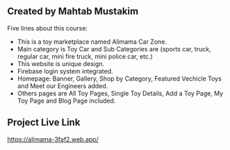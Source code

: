 ## Created by Mahtab Mustakim

Five lines about this course:

- This is a toy marketplace named Alimama Car Zone.
- Main category is Toy Car and Sub Categories are (sports car, truck, regular car, mini fire truck, mini police car, etc.)
- This website is unique design.
- Firebase login system integrated.
- Homepage: Banner, Gallery, Shop by Category, Featured Vechicle Toys and Meet our Engineers added.
- Others pages are All Toy Pages, Single Toy Details, Add a Toy Page, My Toy Page and Blog Page included.

## Project Live Link

https://alimama-3faf2.web.app/
